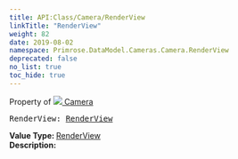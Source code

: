 ```yaml
---
title: API:Class/Camera/RenderView
linkTitle: "RenderView"
weight: 82
date: 2019-08-02
namespace: Primrose.DataModel.Cameras.Camera.RenderView
deprecated: false
no_list: true
toc_hide: true
---
```

Property of <a href="/docs/api-reference/Class/Camera"><img src="/icons/silk/camera.png"/>&nbsp;Camera</a>
<pre class="method-declaration">
RenderView: <a class="type" href="/docs/api-reference/Misc/RenderView">RenderView</a></pre>
<b>Value Type: </b>
<a class="type" href="/docs/api-reference/Misc/RenderView">RenderView</a>
<br/>
<b>Description: </b>